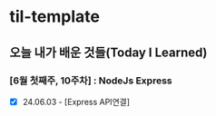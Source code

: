 # til-template

## 오늘 내가 배운 것들(Today I Learned)

### [6월 첫째주, 10주차] : NodeJs Express

- [x] 24.06.03 - [Express API연결]
